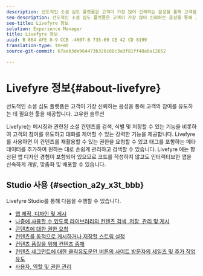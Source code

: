 ```yaml
---
description: 선도적인 소셜 심도 플랫폼은 고객이 가장 많이 신뢰하는 음성을 통해 고객을 매료시키는 데 필요한 툴을 제공합니다.
seo-description: 선도적인 소셜 심도 플랫폼은 고객이 가장 많이 신뢰하는 음성을 통해 고객을 매료시키는 데 필요한 툴을 제공합니다.
seo-title: Livefyre 정보
solution: Experience Manager
title: Livefyre 정보
uuid: B 864 AFE 0-9 CCB -4607-B 735-69 CE 42 CD 8199
translation-type: tm+mt
source-git-commit: 67aeb3de964473b326c88c3a3f81ff48a6a12652

---
```



# Livefyre 정보{#about-livefyre}

선도적인 소셜 심도 플랫폼은 고객이 가장 신뢰하는 음성을 통해 고객의 참여를 유도하는 데 필요한 툴을 제공합니다. 고유한 솔루션

Livefyre는 메시징과 관련된 소셜 컨텐츠를 검색, 식별 및 저장할 수 있는 기능을 비롯하여 고객의 참여를 유도하고 대화를 제어할 수 있는 강력한 기능을 제공합니다. Livefyre를 사용하면 이 컨텐츠를 재활용할 수 있는 권한을 요청할 수 있고 태그를 포함하는 메타데이터를 추가하여 원하는 대로 손쉽게 관리하고 검색할 수 있습니다. Livefyre 에는 향상된 앱 디자인 경험이 포함되어 있으므로 코드를 작성하지 않고도 인터랙티브한 앱을 신속하게 개발, 맞춤화 및 배포할 수 있습니다.

## Studio 사용 {#section_a2y_x3t_bbb}

Livefyre Studio를 통해 다음을 수행할 수 있습니다.

* [앱 제작, 디자인 및 게시](c-about-apps/c-about-apps.md#c_about_apps)
* [나중에 사용할 수 있도록 라이브러리의 컨텐츠 검색, 저장, 관리 및 게시](c-library/c-assets/c-assets.md)
* [콘텐츠에 대한 권한 요청](c-how-requesting-rights-works/t-send-a-rights-request-to-own-a-digital-asset.md#t_send_a_rights_request_to_own_a_digital_asset)
* [컨텐츠를 동적으로 게시하거나 저장할 스트림 설정](c-streams/t-create-a-new-stream.md#t_create_a_new_stream)
* [컨텐츠 품질을 위해 컨텐츠 중재](c-features-livefyre/c-about-moderation/c-setting-up-moderation.md#c_setting_up_moderation)
* [컨텐츠 세그먼트에 대한 클릭유도문안 버튼의 사이트 방문자의 세일즈 및 추가 작업 유도](c-features-livefyre/c-ugc-commerce.md#c_ugc_commerce)
* [사용자, 역할 및 권한 관리](c-about-apps/c-about-apps.md#c_about_apps)

